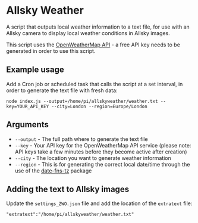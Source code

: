 # Allsky Weather

A script that outputs local weather information to a text file, for use with an Allsky camera to display local weather conditions in Allsky images.

This script uses the [OpenWeatherMap API](https://openweathermap.org/api) - a free API key needs to be generated in order to use this script.

## Example usage

Add a Cron job or scheduled task that calls the script at a set interval, in order to generate the text file with fresh data:

`node index.js --output=/home/pi/allskyweather/weather.txt --key=YOUR_API_KEY --city=London --region=Europe/London`

## Arguments

- `--output` - The full path where to generate the text file
- `--key` - Your API key for the OpenWeatherMap API service (please note: API keys take a few minutes before they become active after creation)
- `--city` - The location you want to generate weather information
- `--region` - This is for generating the correct local date/time through the use of the [date-fns-tz](https://www.npmjs.com/package/date-fns-tz) package

## Adding the text to Allsky images

Update the `settings_ZWO.json` file and add the location of the `extratext` file:

`"extratext":"/home/pi/allskyweather/weather.txt"`
